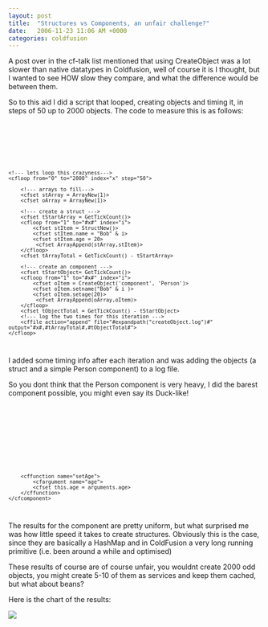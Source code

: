 ```yaml
---
layout: post
title:  "Structures vs Components, an unfair challenge?"
date:   2006-11-23 11:06 AM +0000
categories: coldfusion
---
```

A post over in the cf-talk list mentioned that using CreateObject was a lot slower than native datatypes in Coldfusion, well of course it is I thought, but I wanted to see HOW slow they compare, and what the difference would be between them.

So to this aid I did a script that looped, creating objects and timing it, in steps of 50 up to 2000 objects. The code to measure this is as follows:

<code>
	<!--- on the first round this file doesnt exist --->
	<cfif fileExists(expandpath("createObject.log"))>
	<cffile action="delete" file="#expandpath("createObject.log")#">
	</cfif>
	
	<!--- lets loop this crazyness--->
	<cfloop from="0" to="2000" index="x" step="50">
		
		<!--- arrays to fill--->
		<cfset stArray = ArrayNew(1)>
		<cfset oArray = ArrayNew(1)>
		
		<!--- create a struct --->
		<cfset tStartArray = GetTickCount()>
		<cfloop from="1" to="#x#" index="i">
			<cfset stItem = StructNew()>
			<cfset stItem.name = "Bob" & i>
			<cfset stItem.age = 20>
			 <cfset ArrayAppend(stArray,stItem)> 
		</cfloop>
		<cfset tArrayTotal = GetTickCount() - tStartArray>
		
		<!--- create an component --->
		<cfset tStartObject= GetTickCount()>		
		<cfloop from="1" to="#x#" index="i">
			<cfset oItem = CreateObject('component', 'Person')>
			<cfset oItem.setname("Bob" & i )>
			<cfset oItem.setage(20)>
			 <cfset ArrayAppend(oArray,oItem)> 
		</cfloop>
		<cfset tObjectTotal = GetTickCount() - tStartObject>
		<!--- log the two times for this iteration --->
		<cffile action="append" file="#expandpath("createObject.log")#" output="#x#,#tArrayTotal#,#tObjectTotal#">
	</cfloop>
</code>

I added some timing info after each iteration and was adding the objects (a struct and a simple Person component) to a log file.

So you dont think that the Person component is very heavy, I did the barest component possible, you might even say its Duck-like!

<code>
	<cfcomponent>
		<cfset this.name = "">
		<cfset this.age = 0>
		<cffunction name="setName">
			<cfargument name="name">
			<cfset this.name = arguments.name>
		</cffunction>

		<cffunction name="setAge">
			<cfargument name="age">
			<cfset this.age = arguments.age>
		</cffunction>
	</cfcomponent>	
</code>

The results for the component are pretty uniform, but what surprised me was how little speed it takes to create structures. Obviously this is the case, since they are basically a HashMap and in ColdFusion a very long running primitive (i.e. been around a while and optimised)

These results of course are of course unfair, you wouldnt create 2000 odd objects, you might create 5-10 of them as services and keep them cached, but what about beans?


Here is the chart of the results:

<img src="/speedtest/structVcomp.png">